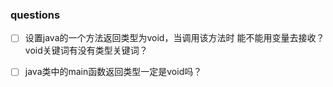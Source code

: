 ### questions

- [ ] 设置java的一个方法返回类型为void，当调用该方法时 能不能用变量去接收？ void关键词有没有类型关键词？
- [ ] java类中的main函数返回类型一定是void吗？


